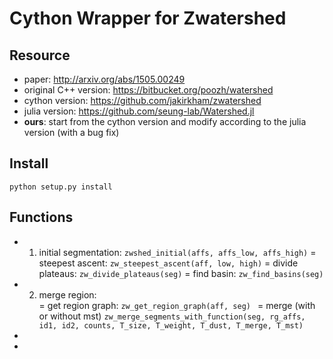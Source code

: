 # Cython Wrapper for Zwatershed

## Resource
- paper: http://arxiv.org/abs/1505.00249
- original C++ version: https://bitbucket.org/poozh/watershed 
- cython version: https://github.com/jakirkham/zwatershed
- julia version: https://github.com/seung-lab/Watershed.jl
- **ours**: start from the cython version and modify according to the julia
  version (with a bug fix)

## Install
`python setup.py install`

## Functions
- 1. initial segmentation: ```zwshed_initial(affs, affs_low, affs_high)```
    = steepest ascent: ```zw_steepest_ascent(aff, low, high)```
    = divide plateaus: ```zw_divide_plateaus(seg)```
    = find basin:  ```zw_find_basins(seg)```
- 2. merge region:  
    = get region graph: ```zw_get_region_graph(aff, seg) ```
    = merge (with or without mst)
    ```zw_merge_segments_with_function(seg, rg_affs, id1, id2, counts, T_size, T_weight, T_dust, T_merge, T_mst)``` 
-
-
